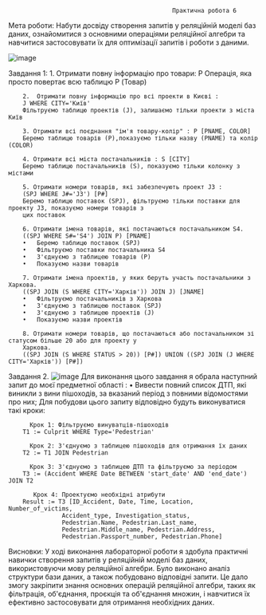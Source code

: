                                                   Практична робота 6
                                                  
Мета роботи: Набути досвіду створення запитів у реляційній моделі баз даних, ознайомитися з основними операціями 
реляційної алгебри та навчитися застосовувати їх для оптимізації запитів і роботи з даними.

![image](https://github.com/user-attachments/assets/c14afb28-7836-45ea-b2d4-38d75c9de86b)


Завдання 1:
        1.	Отримати повну інформацію про товари: P
        Операція, яка просто повертає всю таблицю P (Товар)
        
        2.	Отримати повну інформацію про всі проекти в Києві :
        J WHERE CITY='Київ'
        Фільтруємо таблицю проектів (J), залишаємо тільки проекти з міста Київ
        
        3. Отримати всі поєднання "ім'я товару-колір" : P [PNAME, COLOR]
        Беремо таблицю товарів (P),показуємо тільки назву (PNAME) та колір (COLOR)
        
        4. Отримати всі міста постачальників : S [CITY]
        Беремо таблицю постачальників (S), показуємо тільки колонку з містами
        
        5. Отримати номери товарів, які забезпечують проект J3 : 
        (SPJ WHERE J#='J3') [P#]
        Беремо таблицю поставок (SPJ), фільтруємо тільки поставки для проекту J3, показуємо номери товарів з  
        цих поставок
        
        6. Отримати імена товарів, які постачаються постачальником S4. 
        ((SPJ WHERE S#='S4') JOIN P) [PNAME]
        •	Беремо таблицю поставок (SPJ)
        •	Фільтруємо поставки постачальника S4
        •	З'єднуємо з таблицею товарів (P)
        •	Показуємо назви товарів
        
        7. Отримати імена проектів, у яких беруть участь постачальники з Харкова. 
        ((SPJ JOIN (S WHERE CITY='Харків')) JOIN J) [JNAME]
        •	Фільтруємо постачальників з Харкова
        •	З'єднуємо з таблицею поставок (SPJ)
        •	З'єднуємо з таблицею проектів (J)
        •	Показуємо назви проектів
        
        8. Отримати номери товарів, що постачаються або постачальником зі статусом більше 20 або для проекту у 
        Харкова.
        ((SPJ JOIN (S WHERE STATUS > 20)) [P#]) UNION ((SPJ JOIN (J WHERE CITY='Харків')) [P#])

Завдання 2. 
![image](https://github.com/user-attachments/assets/d9941c27-5401-40ac-b8d2-d2a3eaaedbb7)
        Для виконання цього завдання я обрала наступний запит до моєї предметної області :
         •	Вивести повний список ДТП, які виникли з вини пішоходів, за вказаний
        період з повними відомостями про них;
        Для побудови цього запиту відповідно будуть виконуватися такі кроки:
        
          Крок 1: Фільтруємо винуватців-пішоходів 
        T1 := Culprit WHERE Type='Pedestrian'
        
          Крок 2: З'єднуємо з таблицею пішоходів для отримання їх даних 
        T2 := T1 JOIN Pedestrian
        
          Крок 3: З'єднуємо з таблицею ДТП та фільтруємо за періодом 
        T3 := (Accident WHERE Date BETWEEN 'start_date' AND 'end_date') JOIN T2
        
           Крок 4: Проектуємо необхідні атрибути 
        Result := T3 [ID_Accident, Date, Time, Location, Number_of_victims, 
                   Accident_type, Investigation_status, 
                   Pedestrian.Name, Pedestrian.Last_name, 
                   Pedestrian.Middle_name, Pedestrian.Address, 
                   Pedestrian.Passport_number, Pedestrian.Phone]


Висновки: 
У ході виконання лабораторної роботи я здобула практичні навички створення запитів у реляційній моделі баз даних, використовуючи мову реляційної алгебри. Було виконано аналіз структури бази даних, а також побудовано відповідні запити. Це дало змогу закріпити знання основних операцій реляційної алгебри, таких як фільтрація, об'єднання, проєкція та об'єднання множин, і навчитися їх ефективно застосовувати для отримання необхідних даних. 
